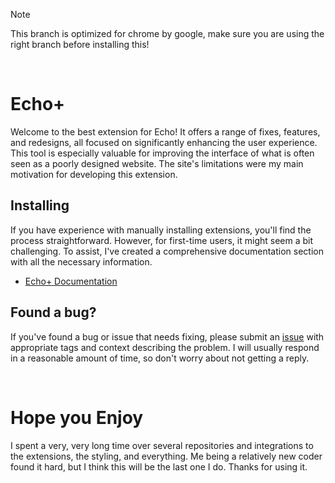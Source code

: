 > [!NOTE]
> This branch is optimized for chrome by google, make sure you are using the right branch before installing this!
<br>

# Echo+
Welcome to the best extension for Echo! It offers a range of fixes, features, and redesigns, all focused on significantly enhancing the user experience. This tool is especially valuable for improving the interface of what is often seen as a poorly designed website. The site's limitations were my main motivation for developing this extension.

## Installing
If you have experience with manually installing extensions, you'll find the process straightforward. However, for first-time users, it might seem a bit challenging. To assist, I've created a comprehensive documentation section with all the necessary information.
* [Echo+ Documentation](https://github.com/wo-r-professional/echo-plus/wiki)

## Found a bug?
If you've found a bug or issue that needs fixing, please submit an [issue](https://github.com/wo-r-professional/echo-plus/issues) with appropriate tags and context describing the problem. I will usually respond in a reasonable amount of time, so don't worry about not getting a reply.

<br>

# Hope you Enjoy
I spent a very, very long time over several repositories and integrations to the extensions, the styling, and everything. Me being a relatively new coder found it hard, but I think this will be the last one I do. Thanks for using it.
